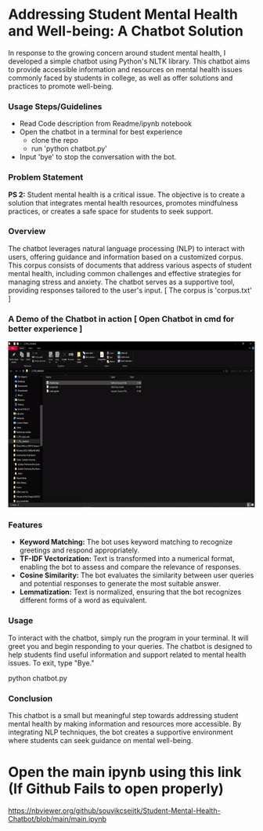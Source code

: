# Addressing Student Mental Health and Well-being: A Chatbot Solution

 

  
In response to the growing concern around student mental health, I developed a simple chatbot using Python's NLTK library. This chatbot aims to provide accessible information and resources on mental health issues commonly faced by students in college, as well as offer solutions and practices to promote well-being.
 

### Usage Steps/Guidelines
* Read Code description from Readme/ipynb notebook
* Open the chatbot in a terminal for best experience
  - clone the repo
  - run 'python chatbot.py'
* Input 'bye' to stop the conversation with the bot.


### Problem Statement
**PS 2:** Student mental health is a critical issue. The objective is to create a solution that integrates mental health resources, promotes mindfulness practices, or creates a safe space for students to seek support.

### Overview
The chatbot leverages natural language processing (NLP) to interact with users, offering guidance and information based on a customized corpus. This corpus consists of documents that address various aspects of student mental health, including common challenges and effective strategies for managing stress and anxiety. The chatbot serves as a supportive tool, providing responses tailored to the user's input.  [ The corpus is 'corpus.txt' ]


### A Demo of the Chatbot in action  [ Open Chatbot in cmd for better experience ]
<img src="https://raw.githubusercontent.com/souvikcseiitk/Student-Mental-Health-Chatbot/main/extras/animation.gif" alt="Animation" width="600" height="338" />



### Features
- **Keyword Matching:** The bot uses keyword matching to recognize greetings and respond appropriately.
- **TF-IDF Vectorization:** Text is transformed into a numerical format, enabling the bot to assess and compare the relevance of responses.
- **Cosine Similarity:** The bot evaluates the similarity between user queries and potential responses to generate the most suitable answer.
- **Lemmatization:** Text is normalized, ensuring that the bot recognizes different forms of a word as equivalent.

### Usage
To interact with the chatbot, simply run the program in your terminal. It will greet you and begin responding to your queries. The chatbot is designed to help students find useful information and support related to mental health issues. To exit, type "Bye."

python chatbot.py

### Conclusion
This chatbot is a small but meaningful step towards addressing student mental health by making information and resources more accessible. By integrating NLP techniques, the bot creates a supportive environment where students can seek guidance on mental well-being.


# Open the main ipynb using this link (If Github Fails to open properly)

https://nbviewer.org/github/souvikcseiitk/Student-Mental-Health-Chatbot/blob/main/main.ipynb
